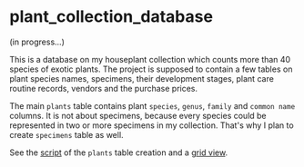 # plant_collection_database
(in progress...)

This is a database on my houseplant collection which counts more than 40 species of exotic plants. The project is supposed to contain a few tables on plant species names, specimens, their development stages, plant care routine records, vendors and the purchase prices.

The main `plants` table contains plant `species`, `genus`, `family` and `common name` columns. It is not about specimens, because every species could be represented in two or more specimens in my collection. That's why I plan to create `specimens` table as well. 

See the [script](https://github.com/ansyvan/plant_collection_database/blob/main/scripts/CREATE_plant_collection_Script.sql) of the `plants` table creation and a [grid view](https://github.com/ansyvan/plant_collection_database/blob/main/screenshots/plants_table_view.png).
